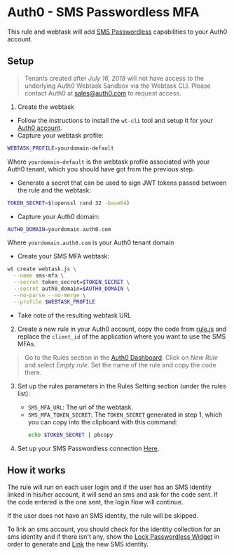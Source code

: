 # Auth0 - SMS Passwordless MFA

This rule and webtask will add [SMS Passwordless](https://auth0.com/passwordless) capabilities to your Auth0 account.

## Setup

> Tenants created after *July 16, 2018* will not have access to the underlying Auth0 Webtask Sandbox via the Webtask CLI. Please contact Auth0 at sales@auth0.com to request access.

1. Create the webtask
  - Follow the instructions to install the `wt-cli` tool and setup it for your [Auth0 account](https://manage.auth0.com/#/account/webtasks).
  - Capture your webtask profile:
  ```bash
  WEBTASK_PROFILE=yourdomain-default
  ```
  Where `yourdomain-default` is the webtask profile associated with your Auth0 tenant, which you should have got from the previous step.
  - Generate a secret that can be used to sign JWT tokens passed between the rule and the webtask:  
  ```bash
  TOKEN_SECRET=$(openssl rand 32 -base64)
  ```
  - Capture your Auth0 domain:
  ```bash
  AUTH0_DOMAIN=yourdomain.auth0.com
  ```
  Where `yourdomain.auth0.com` is your Auth0 tenant domain
  - Create your SMS MFA webtask:  
  ```bash
  wt create webtask.js \
    --name sms-mfa \
    --secret token_secret=$TOKEN_SECRET \
    --secret auth0_domain=$AUTH0_DOMAIN \
    --no-parse --no-merge \
    --profile $WEBTASK_PROFILE
  ```
  - Take note of the resulting webtask URL
2. Create a new rule in your Auth0 account, copy the code from [rule.js](https://github.com/auth0/auth0-sms-passwordless/blob/master/rule.js) and replace the `client_id` of the application where you want to use the SMS MFAs.  
  >Go to the Rules section in the [Auth0 Dashboard](https://manage.auth0.com/#/rules). Click on *New Rule* and select *Empty rule*. Set the name of the rule and copy the code there.

3. Set up the rules parameters in the Rules Setting section (under the rules list):
    - `SMS_MFA_URL`: The url of the webtask.
    - `SMS_MFA_TOKEN_SECRET`: The `TOKEN_SECRET` generated in step 1, which you can copy into the clipboard with this command:  
      ```bash
      echo $TOKEN_SECRET | pbcopy
      ```

4. Set up your SMS Passwordless connection [Here](https://manage.auth0.com/#/connections/passwordless).

## How it works

The rule will run on each user login and if the user has an SMS identity linked in his/her account, it will send an sms and ask for the code sent. If the code entered is the one sent, the login flow will continue.

If the user does not have an SMS identity, the rule will be skipped.

To link an sms account, you should check for the identity collection for an sms identity and if there isn't any, show the [Lock Passwordless Widget](auth0.github.io/lock-passwordless/) in order to generate and [Link](https://auth0.com/docs/link-accounts) the new SMS identity.
